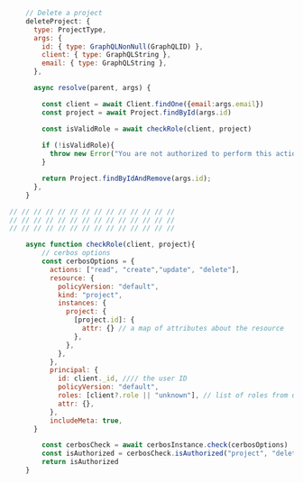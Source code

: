 <!-- 


Create a directory to store the policies.

mkdir -p cerbos-quickstart/policies

Now start the Cerbos server. We are using the container image in this guide but you can follow along using the binary as well. See installation instructions for more information.
docker run --rm --name cerbos -d -v $(pwd)/cerbos/policies:/policies $(pwd)/cerbos/policies:/policies -p 3592:3592 ghcr.io/cerbos/cerbos:0.17.0


docker run --rm --name cerbos -d -v $(pwd)/cerbos-quickstart/policies:/policies -p 3592:3592 ghcr.io/cerbos/cerbos:0.17.0
 -->

 <!-- docker run --rm --name cerbos -d -v $(pwd)/config:/config -v $(pwd)/policies:/policies -p 3592:3592 ghcr.io/cerbos/cerbos:0.17.0
 -->

```js
    // Delete a project
    deleteProject: {
      type: ProjectType,
      args: {
        id: { type: GraphQLNonNull(GraphQLID) },
        client: { type: GraphQLString }, 
        email: { type: GraphQLString }, 
      },

      async resolve(parent, args) {

        const client = await Client.findOne({email:args.email})
        const project = await Project.findById(args.id)

        const isValidRole = await checkRole(client, project)
        
        if (!isValidRole){
          throw new Error("You are not authorized to perform this action")
        }

        return Project.findByIdAndRemove(args.id);
      },
    }

// // // // // // // // // // // // // // 
// // // // // // // // // // // // // // 
// // // // // // // // // // // // // // 

    async function checkRole(client, project){
        // cerbos options
        const cerbosOptions = {
          actions: ["read", "create","update", "delete"],
          resource: {
            policyVersion: "default",
            kind: "project",
            instances: {
              project: {
                [project.id]: {
                  attr: {} // a map of attributes about the resource
                },
              },
            },
          },
          principal: {
            id: client._id, //// the user ID
            policyVersion: "default",
            roles: [client?.role || "unknown"], // list of roles from user's profile
            attr: {},
          },
          includeMeta: true,
      }

        const cerbosCheck = await cerbosInstance.check(cerbosOptions)
        const isAuthorized = cerbosCheck.isAuthorized("project", "delete")
        return isAuthorized
    }

```